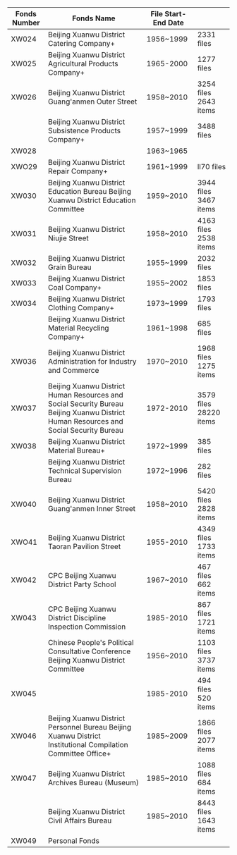 <think>

</think>

| Fonds Number | Fonds Name                                      | File Start-End Date |               |
|--------------|-------------------------------------------------|---------------------|---------------|
| XW024        | Beijing Xuanwu District Catering Company+        | 1956~1999           | 2331 files    |
| XW025        | Beijing Xuanwu District Agricultural Products Company+ | 1965-2000           | 1277 files    |
| XW026        | Beijing Xuanwu District Guang'anmen Outer Street | 1958~2010           | 3254 files 2643 items |
|              | Beijing Xuanwu District Subsistence Products Company+ | 1957~1999           | 3488 files    |
| XW028        |                                                 | 1963~1965           |               |
| XWO29        | Beijing Xuanwu District Repair Company+          | 1961~1999           | ll70 files    |
| XW030        | Beijing Xuanwu District Education Bureau Beijing Xuanwu District Education Committee | 1959~2010           | 3944 files 3467 items |
| XW031        | Beijing Xuanwu District Niujie Street            | 1958~2010           | 4163 files 2538 items |
| XW032        | Beijing Xuanwu District Grain Bureau             | 1955~1999           | 2032 files    |
| XW033        | Beijing Xuanwu District Coal Company+            | 1955~2002           | 1853 files    |
| XW034        | Beijing Xuanwu District Clothing Company+        | 1973~1999           | 1793 files    |
|              | Beijing Xuanwu District Material Recycling Company+ | 1961~1998           | 685 files     |
| XW036        | Beijing Xuanwu District Administration for Industry and Commerce | 1970~2010           | 1968 files 1275 items |
| XW037        | Beijing Xuanwu District Human Resources and Social Security Bureau Beijing Xuanwu District Human Resources and Social Security Bureau | 1972-2010           | 3579 files 28220 items |
| XW038        | Beijing Xuanwu District Material Bureau+          | 1972~1999           | 385 files     |
|              | Beijing Xuanwu District Technical Supervision Bureau | 1972~1996           | 282 files     |
| XW040        | Beijing Xuanwu District Guang'anmen Inner Street | 1958~2010           | 5420 files 2828 items |
| XWO41        | Beijing Xuanwu District Taoran Pavilion Street   | 1955-2010           | 4349 files 1733 items |
| XW042        | CPC Beijing Xuanwu District Party School         | 1967~2010           | 467 files 662 items |
| XW043        | CPC Beijing Xuanwu District Discipline Inspection Commission | 1985-2010           | 867 files 1721 items |
|              | Chinese People's Political Consultative Conference Beijing Xuanwu District Committee | 1956~2010           | 1103 files 3737 items |
| XW045        |                                                 | 1985-2010           | 494 files 520 items |
| XW046        | Beijing Xuanwu District Personnel Bureau Beijing Xuanwu District Institutional Compilation Committee Office+ | 1985~2009           | 1866 files 2077 items |
| XW047        | Beijing Xuanwu District Archives Bureau (Museum) | 1985~2010           | 1088 files 684 items |
|              | Beijing Xuanwu District Civil Affairs Bureau     | 1985~2010           | 8443 files 1643 items |
| XW049        | Personal Fonds                                   |                     |               |

